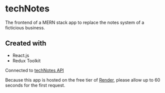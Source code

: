 # techNotes

The frontend of a MERN stack app to replace the notes system of a ficticious business.

## Created with

- React.js
- Redux Toolkit

Connected to [techNotes API](https://github.com/remilebeau/techNotes-api)

Because this app is hosted on the free tier of [Render](https://render.com), please allow up to 60 seconds for the first request.
